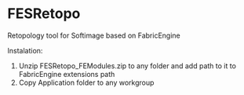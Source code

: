# FESRetopo
Retopology tool for Softimage based on FabricEngine

Instalation:
1. Unzip FESRetopo_FEModules.zip to any folder and add path to it to FabricEngine extensions path
2. Copy Application folder to any workgroup
